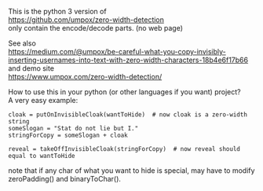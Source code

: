 This is the python 3 version of  
https://github.com/umpox/zero-width-detection  
only contain the encode/decode parts. (no web page)

See also  
https://medium.com/@umpox/be-careful-what-you-copy-invisibly-inserting-usernames-into-text-with-zero-width-characters-18b4e6f17b66  
and demo site  
https://www.umpox.com/zero-width-detection/  

How to use this in your python (or other languages if you want) project?  
A very easy example:  
```
cloak = putOnInvisibleCloak(wantToHide)  # now cloak is a zero-width string
someSlogan = "Stat do not lie but I."
stringForCopy = someSlogan + cloak

reveal = takeOffInvisibleCloak(stringForCopy)  # now reveal should equal to wantToHide
```
note that if any char of what you want to hide is special, may have to modify zeroPadding() and binaryToChar().
